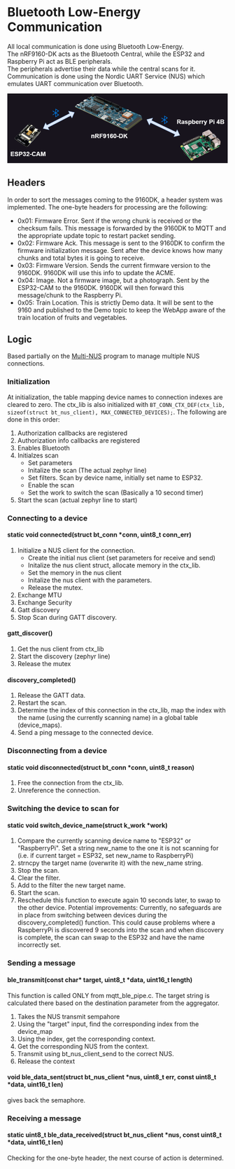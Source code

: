 # Bluetooth Low-Energy Communication
All local communication is done using Bluetooth Low-Energy.  
The nRF9160-DK acts as the Bluetooth Central, while the ESP32 and Raspberry Pi act as BLE peripherals.  
The peripherals advertise their data while the central scans for it. Communication is done using the Nordic UART Service (NUS) which emulates UART communication over Bluetooth.  

![Bluetooth Image](../images/Bluetooth.png)

## Headers
In order to sort the messages coming to the 9160DK, a header system was implemented. The one-byte headers for processing are the following:
- 0x01: Firmware Error. Sent if the wrong chunk is received or the checksum fails. This message is forwarded by the 9160DK to MQTT and the appropriate update topic to restart packet sending.
- 0x02: Firmware Ack. This message is sent to the 9160DK to confirm the firmware initialization message. Sent after the device knows how many chunks and total bytes it is going to receive.
- 0x03: Firmware Version. Sends the current firmware version to the 9160DK. 9160DK will use this info to update the ACME.
- 0x04: Image. Not a firmware image, but a photograph. Sent by the ESP32-CAM to the 9160DK. 9160DK will then forward this message/chunk to the Raspberry Pi.
- 0x05: Train Location. This is strictly Demo data. It will be sent to the 9160 and published to the Demo topic to keep the WebApp aware of the train location of fruits and vegetables.

## Logic
Based partially on the [Multi-NUS](https://github.com/NordicMatt/multi-NUS/tree/master) program to manage multiple NUS connections.  
### Initialization
At initialization, the table mapping device names to connection indexes are cleared to zero. The ctx_lib is also initialized with ```BT_CONN_CTX_DEF(ctx_lib, sizeof(struct bt_nus_client), MAX_CONNECTED_DEVICES);```.
The following are done in this order:
1. Authorization callbacks are registered
2. Authorization info callbacks are registered
3. Enables Bluetooth
4. Initialzes scan
   - Set parameters
   - Initalize the scan (The actual zephyr line)
   - Set filters. Scan by device name, initially set name to ESP32.
   - Enable the scan
   - Set the work to switch the scan (Basically a 10 second timer)
5. Start the scan (actual zephyr line to start)

### Connecting to a device
#### static void connected(struct bt_conn *conn, uint8_t conn_err)
1. Initialize a NUS client for the connection.
   - Create the initial nus client (set parameters for receive and send)
   - Initalize the nus client struct, allocate memory in the ctx_lib.
   - Set the memory in the nus client
   - Initalize the nus client with the parameters.
   - Release the mutex.
2. Exchange MTU
3. Exchange Security
4. Gatt discovery
5. Stop Scan during GATT discovery.
#### gatt_discover()
1. Get the nus client from ctx_lib
2. Start the discovery (zephyr line)
3. Release the mutex
#### discovery_completed()
1. Release the GATT data.
2. Restart the scan.
3. Determine the index of this connection in the ctx_lib, map the index with the name (using the currently scanning name) in a global table (device_maps).
4. Send a ping message to the connected device.

### Disconnecting from a device
#### static void disconnected(struct bt_conn *conn, uint8_t reason)
1. Free the connection from the ctx_lib.
2. Unreference the connection.

### Switching the device to scan for
#### static void switch_device_name(struct k_work *work)
1. Compare the currently scanning device name to "ESP32" or "RaspberryPi". Set a string new_name to the one it is not scanning for (i.e. if current target = ESP32, set new_name to RaspberryPi)
2. strncpy the target name (overwrite it) with the new_name string.
3. Stop the scan.
4. Clear the filter.
5. Add to the filter the new target name.
6. Start the scan.
7. Reschedule this function to execute again 10 seconds later, to swap to the other device.
Potential improvements: Currently, no safeguards are in place from switching between devices during the discovery_completed() function. This could cause problems where a RaspberryPi is discovered 9 seconds into the scan and when discovery is complete, the scan can swap to the ESP32 and have the name incorrectly set.

### Sending a message
#### ble_transmit(const char* target, uint8_t *data, uint16_t length)
This function is called ONLY from mqtt_ble_pipe.c. The target string is calculated there based on the destination parameter from the aggregator.
1. Takes the NUS transmit sempahore
2. Using the "target" input, find the corresponding index from the device_map
3. Using the index, get the corresponding context.
4. Get the corresponding NUS from the context.
5. Transmit using bt_nus_client_send to the correct NUS.
6. Release the context
#### void ble_data_sent(struct bt_nus_client *nus, uint8_t err, const uint8_t *data, uint16_t len)
gives back the semaphore.

### Receiving a message
#### static uint8_t ble_data_received(struct bt_nus_client *nus, const uint8_t *data, uint16_t len)
Checking for the one-byte header, the next course of action is determined.



